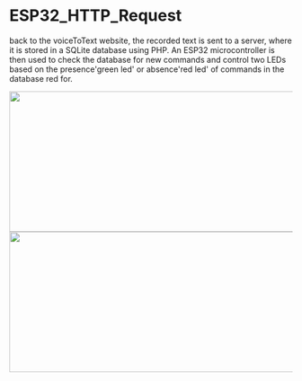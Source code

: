 # ESP32_HTTP_Request

back to the voiceToText website, the recorded text is sent to a server, where it is stored in a SQLite database using PHP. An ESP32 microcontroller is then used to check the database for new commands and control two LEDs based on the presence'green led' or absence'red led' of commands in the database red for.

<img src="https://github.com/user-attachments/assets/6082a9b5-c57e-4e88-92f4-b95c70434f73" width="550" height="250">
<img src="https://github.com/user-attachments/assets/5d441ecb-e941-4b02-a3df-1831d73a6d07" width="550" height="250">
